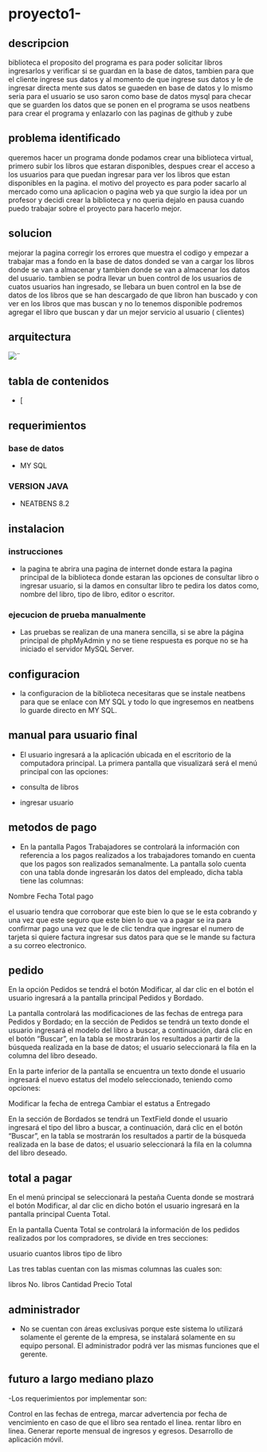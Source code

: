 # proyecto1-

## descripcion

biblioteca 
el proposito del programa es para poder solicitar libros ingresarlos y verificar si se guardan en la base de datos, tambien para que el cliente ingrese sus datos y al momento de que ingrese sus datos y le de ingresar directa mente sus datos se guaeden en base de datos y lo mismo seria para el usuario 
se uso saron  como base de datos mysql para checar que se guarden los datos que se ponen en el programa se usos neatbens para crear el programa y enlazarlo con las paginas de github y zube

## problema identificado

queremos hacer un programa donde podamos crear una biblioteca virtual, primero subir los libros que estaran disponibles, despues crear el acceso a los usuarios para que puedan ingresar para ver los libros que estan disponibles en la pagina.
el motivo del proyecto es para poder sacarlo al mercado como una aplicacion o pagina web ya que surgio la idea por un profesor y decidi crear la biblioteca y no queria dejalo en pausa cuando puedo trabajar sobre el proyecto para hacerlo mejor.

## solucion 

mejorar la pagina corregir los errores que muestra el codigo y empezar a trabajar mas a fondo en la base de datos donded se van a cargar los libros donde se van a almacenar y tambien donde se van a almacenar los datos del usuario.
tambien se podra llevar un buen control de los usuarios de cuatos usuarios han ingresado, se llebara un buen control en la bse de datos de los libros que se han descargado de que libron han buscado y con ver en los libros que mas buscan y no lo tenemos disponible podremos agregar el libro que buscan y dar un mejor servicio al usuario ( clientes) 

## arquitectura

![¨](diagrama.jpg)



## tabla de contenidos

- [

## requerimientos

### base de datos 

- MY SQL

### VERSION JAVA 

- NEATBENS 8.2

## instalacion 

### instrucciones 

- la pagina te abrira una pagina de internet donde estara la pagina principal de la biblioteca donde estaran las opciones de consultar libro o ingresar usuario, si la damos en consultar libro te pedira los datos como, nombre del libro, tipo de libro, editor o escritor.

### ejecucion de prueba manualmente

- Las pruebas se realizan de una manera sencilla, si se abre la página principal de phpMyAdmin y no se tiene respuesta es porque no se ha iniciado el servidor MySQL Server.

## configuracion 

- la configuracion de la biblioteca necesitaras que se instale neatbens para que se enlace con MY SQL y todo lo que ingresemos en neatbens lo guarde directo en MY SQL. 

## manual para usuario final 

- El usuario ingresará a la aplicación ubicada en el escritorio de la computadora principal. La primera pantalla que visualizará será el menú principal con las opciones:

- consulta de libros 
- ingresar usuario

## metodos de pago 


- En la pantalla Pagos Trabajadores se controlará la información con referencia a los pagos realizados a los trabajadores tomando en cuenta que los pagos son realizados semanalmente. La pantalla solo cuenta con una tabla donde ingresarán los datos del empleado, dicha tabla tiene las columnas:

Nombre
Fecha
Total pago

el usuario tendra que corroborar que este bien lo que se le esta cobrando y una vez que este seguro que este bien lo que va a pagar se ira para confirmar pago una vez que le de clic tendra que ingresar el numero de tarjeta si quiere factura ingresar sus datos para que se le mande su factura a su correo electronico.

## pedido 

En la opción Pedidos se tendrá el botón Modificar, al dar clic en el botón el usuario ingresará a la pantalla principal Pedidos y Bordado.

La pantalla controlará las modificaciones de las fechas de entrega para Pedidos y Bordado; en la sección de Pedidos se tendrá un texto donde el usuario ingresará el modelo del libro a buscar, a continuación, dará clic en el botón “Buscar”, en la tabla se mostrarán los resultados a partir de la búsqueda realizada en la base de datos; el usuario seleccionará la fila en la columna del libro deseado.

En la parte inferior de la pantalla se encuentra un texto donde el usuario ingresará el nuevo estatus del modelo seleccionado, teniendo como opciones:

Modificar la fecha de entrega
Cambiar el estatus a Entregado

En la sección de Bordados se tendrá un TextField donde el usuario ingresará el tipo del libro a buscar, a continuación, dará clic en el botón “Buscar”, en la tabla se mostrarán los resultados a partir de la búsqueda realizada en la base de datos; el usuario seleccionará la fila en la columna del libro deseado.

## total a pagar 

En el menú principal se seleccionará la pestaña Cuenta donde se mostrará el botón Modificar, al dar clic en dicho botón el usuario ingresará en la pantalla principal Cuenta Total.

En la pantalla Cuenta Total se controlará la información de los pedidos realizados por los compradores, se divide en tres secciones:

usuario
cuantos libros 
tipo de libro

Las tres tablas cuentan con las mismas columnas las cuales son:

libros 
No. libros
Cantidad
Precio
Total

## administrador 

- No se cuentan con áreas exclusivas porque este sistema lo utilizará solamente el gerente de la empresa, se instalará solamente en su equipo personal. El administrador podrá ver las mismas funciones que el gerente.

## futuro a largo mediano plazo

-Los requerimientos por implementar son:

Control en las fechas de entrega, marcar advertencia por fecha de vencimiento en caso de que el libro sea rentado el linea.
rentar libro en linea.
Generar reporte mensual de ingresos y egresos.
Desarrollo de aplicación móvil.
